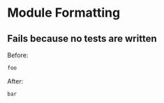 <!-- gen:mayoverwrite -->
# Module Formatting

## Fails because no tests are written

Before:
```ruby
foo
```

After:
```ruby
bar
```
